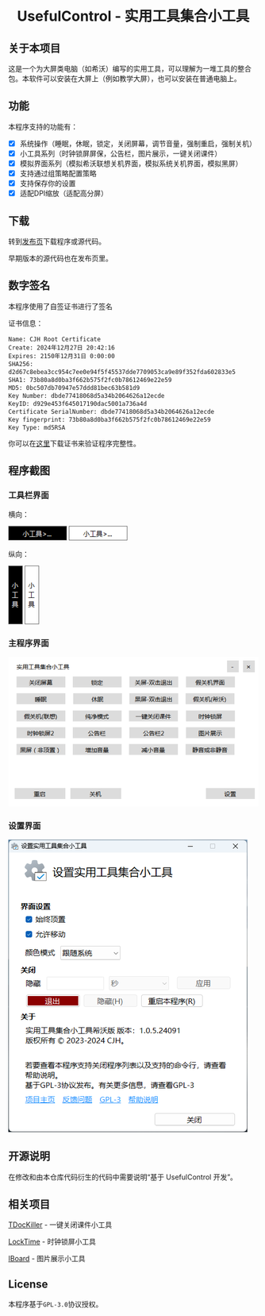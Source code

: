 <h1 align="center">
  UsefulControl - 实用工具集合小工具
</h1>

## 关于本项目

这是一个为大屏类电脑（如希沃）编写的实用工具，可以理解为一堆工具的整合包。本软件可以安装在大屏上（例如教学大屏），也可以安装在普通电脑上。

## 功能

本程序支持的功能有：

- [x] 系统操作（睡眠，休眠，锁定，关闭屏幕，调节音量，强制重启，强制关机）
- [x] 小工具系列（时钟锁屏屏保，公告栏，图片展示，一键关闭课件）
- [x] 模拟界面系列（模拟希沃联想关机界面，模拟系统关机界面，模拟黑屏）
- [x] 支持通过组策略配置策略
- [x] 支持保存你的设置
- [x] 适配DPI缩放（适配高分屏）

## 下载

转到[发布页](https://github.com/cjhdevact/UsefulControl/releases/latest)下载程序或源代码。

早期版本的源代码也在发布页里。

## 数字签名

本程序使用了自签证书进行了签名

证书信息：
```
Name: CJH Root Certificate
Create: ‎2024‎年‎12‎月‎27‎日 20:42:16
Expires: ‎2150‎年‎12‎月‎31‎日 0:00:00
SHA256: d2d67c8ebea3cc954c7ee0e94f5f45537dde7709053ca9e89f352fda602833e5
SHA1: 73b80a8d0ba3f662b575f2fc0b78612469e22e59
MD5: 0bc507db70947e57ddd81bec63b581d9
Key Number: dbde77418068d5a34b2064626a12ecde
KeyID: d929e453f645017190dac5001a736a4d
Certificate SerialNumber: dbde77418068d5a34b2064626a12ecde
Key fingerprint: 73b80a8d0ba3f662b575f2fc0b78612469e22e59
Key Type: md5RSA
```

你可以在[这里](https://github.com/cjhdevact/UsefulControl/blob/master/Src/UsefulControl/files/rootcert.cer)下载证书来验证程序完整性。

## 程序截图

### 工具栏界面

横向：

![工具栏界面（横向深色）](Assets/ui1.png)      ![工具栏界面（横向浅色）](Assets/ui1light.png)

纵向：

![工具栏界面（纵向深色）](Assets/ui2.png)      ![工具栏界面（纵向浅色）](Assets/ui2light.png)

### 主程序界面

![主程序界面（浅色）](Assets/uimain.png)

### 设置界面

![设置界面](Assets/uisetting.png)

## 开源说明

在修改和由本仓库代码衍生的代码中需要说明“基于 UsefulControl 开发”。

## 相关项目

[TDocKiller](https://github.com/cjhdevact/TDocKiller) - 一键关闭课件小工具

[LockTime](https://github.com/cjhdevact/LockTime) - 时钟锁屏小工具

[IBoard](https://github.com/cjhdevact/IBoard) - 图片展示小工具

## License

本程序基于`GPL-3.0`协议授权。